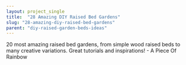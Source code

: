 ```yaml
---
layout: project_single
title:  "28 Amazing DIY Raised Bed Gardens"
slug: "28-amazing-diy-raised-bed-gardens"
parent: "diy-raised-garden-beds-ideas"
---
```

20 most amazing raised bed gardens, from simple wood raised beds to many creative variations. Great tutorials and inspirations! - A Piece Of Rainbow